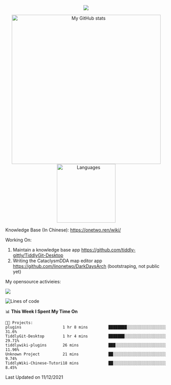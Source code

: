<a href="https://github.com/linonetwo">
    <p align="center">
        <img src="https://github-profile-trophy.vercel.app/?username=linonetwo&column=7&theme=onedark"/>
    </p>
</a>
<a align="center" href="https://github.com/linonetwo">
  <p align="center">
    <img src="https://github-readme-stats.vercel.app/api?username=linonetwo&show_icons=true&count_private=true" alt="My GitHub stats" width="465"/>
    <img src="https://github-readme-stats.vercel.app/api/top-langs/?username=linonetwo&layout=compact&langs_count=10" alt="Languages" height="183">
  </p>
</a>

Knowledge Base (In Chinese): https://onetwo.ren/wiki/

Working On: 

1. Maintain a knowledge base app https://github.com/tiddly-gittly/TiddlyGit-Desktop
1. Writing the CataclysmDDA map editor app https://github.com/linonetwo/DarkDaysArch (bootstraping, not public yet)

My opensource activieies:

![](https://visitor-badge.glitch.me/badge?page_id=linonetwo.linonetwo)

<!--START_SECTION:waka-->
![Lines of code](https://img.shields.io/badge/From%20Hello%20World%20I%27ve%20Written-2%20Million%20lines%20of%20code-blue)

📊 **This Week I Spent My Time On** 

```text
🐱‍💻 Projects: 
plugins                  1 hr 8 mins         ████████░░░░░░░░░░░░░░░░░   31.6% 
TiddlyGit-Desktop        1 hr 4 mins         ███████░░░░░░░░░░░░░░░░░░   29.71% 
tiddlywiki-plugins       26 mins             ███░░░░░░░░░░░░░░░░░░░░░░   11.96% 
Unknown Project          21 mins             ██░░░░░░░░░░░░░░░░░░░░░░░   9.74% 
TiddlyWiki-Chinese-Tutori18 mins             ██░░░░░░░░░░░░░░░░░░░░░░░   8.45%

```


 Last Updated on 11/12/2021
<!--END_SECTION:waka-->
